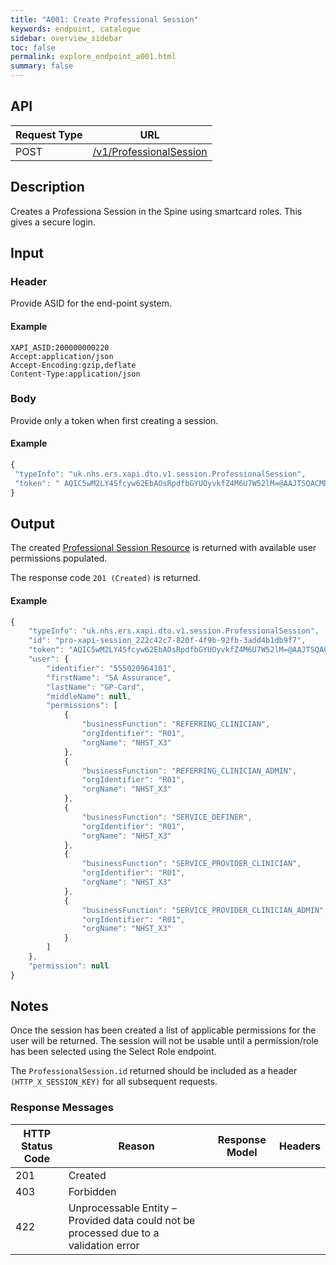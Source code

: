 ```yaml
---
title: "A001: Create Professional Session"
keywords: endpoint, catalogue
sidebar: overview_sidebar
toc: false
permalink: explore_endpoint_a001.html
summary: false
---
```


## API

| Request Type | URL |
| -------------| --- |
| POST | [/v1/ProfessionalSession](https://api.{env}.ers.ncrs.nhs.uk/ers-api/v1/ProfessionalSession)

## Description
Creates a Professiona Session in the Spine using smartcard roles. This gives a secure login.

## Input

### Header
Provide ASID for the end-point system.

#### Example
```http
XAPI_ASID:200000000220
Accept:application/json
Accept-Encoding:gzip,deflate
Content-Type:application/json
```

### Body
Provide only a token when first creating a session.

#### Example
```javascript
{
 "typeInfo": "uk.nhs.ers.xapi.dto.v1.session.ProfessionalSession",
 "token": " AQIC5wM2LY4Sfcyw62EbAOsRpdfbGYUOyvkfZ4M6U7W52lM=@AAJTSQACMDE=#"
}
```

## Output
The created [Professional Session Resource](explore_models.html) is returned with available user permissions populated.

The response code `201 (Created)` is returned.

#### Example
```javascript
{
    "typeInfo": "uk.nhs.ers.xapi.dto.v1.session.ProfessionalSession",
    "id": "pro-xapi-session_222c42c7-820f-4f9b-92fb-3add4b1db9f7",
    "token": "AQIC5wM2LY4Sfcyw62EbAOsRpdfbGYUOyvkfZ4M6U7W52lM=@AAJTSQACMDE=#",
    "user": {
        "identifier": "555020964101",
        "firstName": "SA Assurance",
        "lastName": "GP-Card",
        "middleName": null,
        "permissions": [
            {
                "businessFunction": "REFERRING_CLINICIAN",
                "orgIdentifier": "R01",
                "orgName": "NHST_X3"
            },
            {
                "businessFunction": "REFERRING_CLINICIAN_ADMIN",
                "orgIdentifier": "R01",
                "orgName": "NHST_X3"
            },
            {
                "businessFunction": "SERVICE_DEFINER",
                "orgIdentifier": "R01",
                "orgName": "NHST_X3"
            },
            {
                "businessFunction": "SERVICE_PROVIDER_CLINICIAN",
                "orgIdentifier": "R01",
                "orgName": "NHST_X3"
            },
            {
                "businessFunction": "SERVICE_PROVIDER_CLINICIAN_ADMIN",
                "orgIdentifier": "R01",
                "orgName": "NHST_X3"
            }
        ]
    },
    "permission": null
}
```

<!-- ## Code Sample
Code snippets taken from the consumer example. See [Code Samples](develop_code_samples.html) for further details.

```javascript
function createSession(tokenCode, entryUrl) {
     scope.entryUrl = entryUrl;
     var json = {
         token: tokenCode
     };
     var deferred = $q.defer();
 
     var headersJson = {};
     headersJson[config.asidHeader] = config.asid;
 
     var rest = $resource(
             config.baseUrl + '/v1/ProfessionalSession',
             null,
             {'save': {method: 'POST', headers: headersJson}}
     );
     rest.save(json, function (data) {
         scope.sessionData = data;
         scope.currentSessionId = data.id;
         deferred.resolve(data);
     });
     return deferred.promise;
 }
```-->

## Notes
Once the session has been created a list of applicable permissions for the user will be returned. The session will not be usable until a permission/role has been selected using the Select Role endpoint.

The `ProfessionalSession.id` returned should be included as a header `(HTTP_X_SESSION_KEY)` for all subsequent requests.

### Response Messages

| HTTP Status Code | Reason | Response Model | Headers |
| ---------------- | ------ | -------------- | ------- |
| 201 | Created |
| 403 | Forbidden |
| 422 | Unprocessable Entity – Provided data could not be processed due to a validation error |
